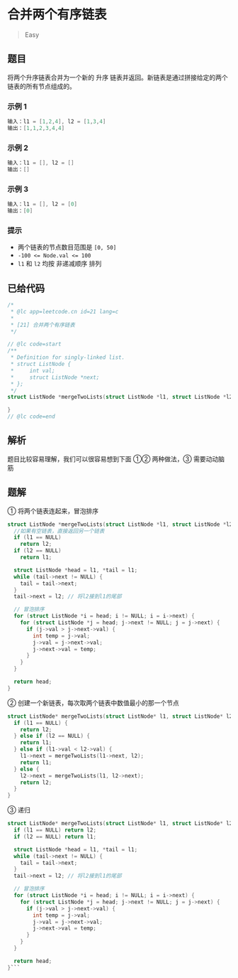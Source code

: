 # 合并两个有序链表

> Easy

## 题目

将两个升序链表合并为一个新的 升序 链表并返回。新链表是通过拼接给定的两个链表的所有节点组成的。

### 示例 1

```c
输入：l1 = [1,2,4], l2 = [1,3,4]
输出：[1,1,2,3,4,4]
```

### 示例 2

```c
输入：l1 = [], l2 = []
输出：[]
```

### 示例 3

```c
输入：l1 = [], l2 = [0]
输出：[0]
```

### 提示

- 两个链表的节点数目范围是 `[0, 50]`
- `-100 <= Node.val <= 100`
- `l1` 和 `l2` 均按 非递减顺序 排列

## 已给代码

```c
/*
 * @lc app=leetcode.cn id=21 lang=c
 *
 * [21] 合并两个有序链表
 */

// @lc code=start
/**
 * Definition for singly-linked list.
 * struct ListNode {
 *     int val;
 *     struct ListNode *next;
 * };
 */
struct ListNode *mergeTwoLists(struct ListNode *l1, struct ListNode *l2) {

}
// @lc code=end

```

## 解析

题目比较容易理解，我们可以很容易想到下面 ①② 两种做法，③ 需要动动脑筋

## 题解

① 将两个链表连起来，冒泡排序

```c
struct ListNode *mergeTwoLists(struct ListNode *l1, struct ListNode *l2) {
  //如果有空链表，直接返回另一个链表
  if (l1 == NULL)
    return l2;
  if (l2 == NULL)
    return l1;

  struct ListNode *head = l1, *tail = l1;
  while (tail->next != NULL) {
    tail = tail->next;
  }
  tail->next = l2; // 将l2接到l1的尾部

  // 冒泡排序
  for (struct ListNode *i = head; i != NULL; i = i->next) {
    for (struct ListNode *j = head; j->next != NULL; j = j->next) {
      if (j->val > j->next->val) {
        int temp = j->val;
        j->val = j->next->val;
        j->next->val = temp;
      }
    }
  }

  return head;
}
```

② 创建一个新链表，每次取两个链表中数值最小的那一个节点

```c
struct ListNode* mergeTwoLists(struct ListNode* l1, struct ListNode* l2) {
  if (l1 == NULL) {
    return l2;
  } else if (l2 == NULL) {
    return l1;
  } else if (l1->val < l2->val) {
    l1->next = mergeTwoLists(l1->next, l2);
    return l1;
  } else {
    l2->next = mergeTwoLists(l1, l2->next);
    return l2;
  }
}
```

③ 递归

````c
struct ListNode* mergeTwoLists(struct ListNode* l1, struct ListNode* l2) {
  if (l1 == NULL) return l2;
  if (l2 == NULL) return l1;

  struct ListNode *head = l1, *tail = l1;
  while (tail->next != NULL) {
    tail = tail->next;
  }
  tail->next = l2; // 将l2接到l1的尾部

  // 冒泡排序
  for (struct ListNode *i = head; i != NULL; i = i->next) {
    for (struct ListNode *j = head; j->next != NULL; j = j->next) {
      if (j->val > j->next->val) {
        int temp = j->val;
        j->val = j->next->val;
        j->next->val = temp;
      }
    }
  }

  return head;
}```
````
